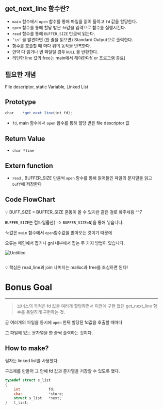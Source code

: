 ## get_next_line 함수란?

- `main` 함수에서 `open` 함수를 통해 파일을 읽어 들이고 `fd` 값을 할당한다.
- `open`  함수를 통해 할당 받은 `fd`값을 입력으로 함수를 실행시킨다.
- `read` 함수를 통해 `BUFFER_SIZE` 만큼씩 읽는다.
- `‘\n’` 을 발견하면 (한 줄을 읽으면) Standard Output으로 출력한다.
- 함수를 호출할 때 마다 위의 동작을 반복한다.
- 만약 다 읽거나 빈 파일일 경우 `NULL` 을 반환한다.
- 리턴한 line 값의 free는 main에서 해야한다!( or 프로그램 종료)

## 필요한 개념
File descriptor, static Variable, Linked List

## Prototype

```jsx
char    *get_next_line(int fd);
```

- `fd`,  main 함수에서 `open` 함수를 통해 할당 받은 file descriptor 값

## Return Value

- `char *line`

## Extern function

- `read` , BUFFER_SIZE 만큼씩 `open` 함수를 통해 읽어들인 파일의 문자열을 읽고 `buff`에 저장한다

## Code FlowChart

<aside>
💡 BUFF_SIZE = BUFFER_SIZE 혼동이 올 수 있지만 같은 걸로 봐주세용 ^^7

`BUFFER_SIZE`는 컴파일옵션( `-D BUFFER_SIZE=N`)을 통해 넣습니다.

`fd`값은 `main` 함수에서 `open`함수값을 받아오는 것이기 때문에

오류는 메인에서 잡거나 gnl 내부에서 잡는 두 가지 방법이 있습니다.

</aside>

![Untitled](https://github.com/AriSongYe/get_next_line/assets/82326075/26de6ac6-c9df-44ed-bf40-52f14e534229)

## 

<aside>
💡 핵심은 read_line과 join 나머지는 malloc과 free를 조심하면 된다!
</aside>

# Bonus Goal

---

> 보너스의 목적은 fd 값을 여러개 할당하면서 이전에 구현 했던 get_next_line 함수를 동일하게 구현하는 것.
> 

곧 여러개의 파일을 동시에 `open` 한뒤 할당된 fd값을 호출할 때마다

그 파일에 있는 문자열을 한 줄씩 출력하는 것이다.

## How to make?

필자는 linked list를 사용했다.

구조체를 만들어 그 안에 fd 값과 문자열을 저장할 수 있도록 했다.

```c
typedef struct s_list
{
	int				fd;
	char			*store;
	struct s_list	*next;
}	t_list;
```
